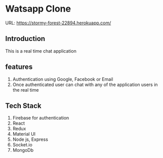 # Watsapp Clone
URL: https://stormy-forest-22894.herokuapp.com/

## Introduction

This is a real time chat application

## features

1. Authentication using Google, Facebook or Email
2. Once authenticated user can chat with any of the application users in the real time

## Tech Stack

1. Firebase for authentication
2. React
3. Redux
4. Material UI
5. Node js, Express
6. Socket.io
7. MongoDb
